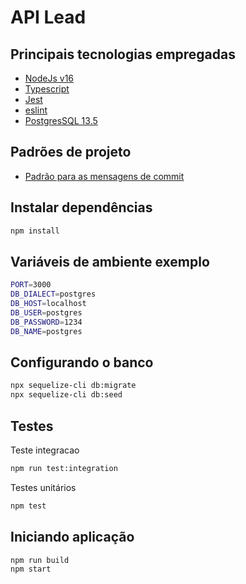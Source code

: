# API Lead

## Principais tecnologias empregadas
- [NodeJs v16](https://nodejs.org/dist/latest-v16.x/docs/api/)
- [Typescript](https://www.typescriptlang.org/docs/)
- [Jest](https://jestjs.io/docs/getting-started)
- [eslint](https://eslint.org/docs/user-guide/configuring/)
- [PostgresSQL 13.5](https://www.postgresql.org/docs/)

## Padrões de projeto
- [Padrão para as mensagens de commit](https://www.conventionalcommits.org/en/v1.0.0/#summary)

## Instalar dependências
```sh
npm install
```

## Variáveis de ambiente exemplo
```sh
PORT=3000
DB_DIALECT=postgres
DB_HOST=localhost
DB_USER=postgres
DB_PASSWORD=1234
DB_NAME=postgres
```
## Configurando o banco
```sh
npx sequelize-cli db:migrate
npx sequelize-cli db:seed
```

## Testes
Teste integracao
```sh
npm run test:integration
```
Testes unitários
```sh
npm test
```

## Iniciando aplicação
```sh
npm run build
npm start
```